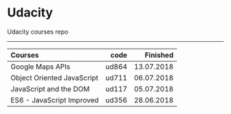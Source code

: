 # Udacity
Udacity courses repo

--------------------------


| Courses                                  |  code |   Finished |
|:-----------------------------------------|------:|-----------:|
| Google Maps APIs                         | ud864 | 13.07.2018 |
| Object Oriented JavaScript               | ud711 | 06.07.2018 |
| JavaScript and the DOM                   | ud117 | 05.07.2018 |
| ES6 - JavaScript Improved                | ud356 | 28.06.2018 |
